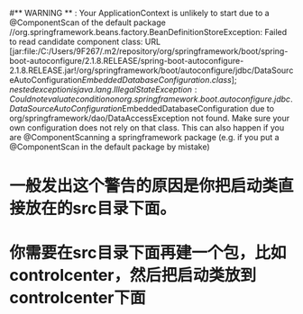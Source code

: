 #** WARNING ** : Your ApplicationContext is unlikely to start due to a @ComponentScan of the default package
//org.springframework.beans.factory.BeanDefinitionStoreException: Failed to read candidate component class: URL [jar:file:/C:/Users/9F267/.m2/repository/org/springframework/boot/spring-boot-autoconfigure/2.1.8.RELEASE/spring-boot-autoconfigure-2.1.8.RELEASE.jar!/org/springframework/boot/autoconfigure/jdbc/DataSourceAutoConfiguration$EmbeddedDatabaseConfiguration.class]; nested exception is java.lang.IllegalStateException: Could not evaluate condition on org.springframework.boot.autoconfigure.jdbc.DataSourceAutoConfiguration$EmbeddedDatabaseConfiguration due to org/springframework/dao/DataAccessException not found. Make sure your own configuration does not rely on that class. This can also happen if you are @ComponentScanning a springframework package (e.g. if you put a @ComponentScan in the default package by mistake)
# 一般发出这个警告的原因是你把启动类直接放在的src目录下面。
# 你需要在src目录下面再建一个包，比如controlcenter，然后把启动类放到controlcenter下面